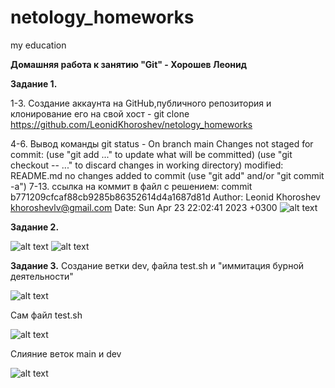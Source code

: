 # netology_homeworks
my education

**Домашняя работа к занятию "Git" - Хорошев Леонид**

**Задание 1.**

1-3. Создание аккаунта на GitHub,публичного репозитория и клонирование его на свой хост - git clone https://github.com/LeonidKhoroshev/netology_homeworks 

4-6. Вывод команды git status - On branch main
Changes not staged for commit:
(use "git add <file>..." to update what will be committed)
(use "git checkout -- <file>..." to discard changes in working directory)
modified:   README.md
no changes added to commit (use "git add" and/or "git commit -a")
7-13. ссылка на коммит в файл с решением:
commit b771209cfcaf88cb9285b86352614d4a1687d81d
Author: Leonid Khoroshev <khoroshevlv@gmail.com>
Date:   Sun Apr 23 22:02:41 2023 +0300
![alt text](https://github.com/LeonidKhoroshev/netology_homeworks/blob/main/screen1.png)
 

**Задание 2.**
 
![alt text](https://github.com/LeonidKhoroshev/netology_homeworks/blob/main/screenshot2.png)
![alt text](https://github.com/LeonidKhoroshev/netology_homeworks/blob/main/screenshot3.png)

 **Задание 3.**
Создание ветки dev, файла test.sh и "иммитация бурной деятельности"
 
![alt text](https://github.com/LeonidKhoroshev/netology_homeworks/blob/main/screenshot4.png)

Сам файл test.sh

![alt text](https://github.com/LeonidKhoroshev/netology_homeworks/blob/main/screenshot5.png)

Слияние веток main и dev

![alt text](https://github.com/LeonidKhoroshev/netology_homeworks/blob/main/screenshot6.png)
